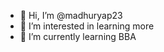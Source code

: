 - 👋 Hi, I’m @madhuryap23
- 👀 I’m interested in learning more
- 🌱 I’m currently learning BBA

<!---
madhuryap23/madhuryap23 is a ✨ special ✨ repository because its `README.md` (this file) appears on your GitHub profile.
You can click the Preview link to take a look at your changes.
--->
